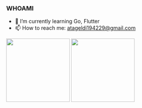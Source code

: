 ### WHOAMI
- 🌱 I’m currently learning Go, Flutter
- 📫 How to reach me: atageldi194229@gmail.com

<img height="170em" align="center" src="https://github-readme-stats.vercel.app/api?username=atageldi194229&show_icons=true&theme=radical&count_private=true" />
<img height="170em" align="center" src="https://github-readme-stats.vercel.app/api/top-langs/?username=atageldi194229&layout=compact&show_icons=true&theme=radical&langs_count=8" />

